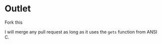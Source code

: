 # Outlet
Fork this

I will merge any pull request as long as it uses the `gets` function from ANSI C.

